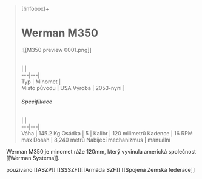 > [!infobox]+  
> # Werman M350
> ![[M350 preview 0001.png]]  
> ######  
>  |  |  
> ---|---|   
> Typ | Minomet |  
> Místo původu |   USA
> Výroba | 2053-nyní |  
>  ######  **Specifikace**
>  |  |  
> ---|---|   
> Váha | 145.2 Kg
> Osádka | 5
>  | 
>  Kalibr | 120 milimetrů
>  Kadence | 16 RPM max
>  Dosah | 8,240 metrů
>  Nabíjecí mechanizmus | manuální

Werman M350 je minomet ráže 120mm, který vyvinula americká společnost [[Werman Systems]].



pouzivano [[ASZP]] [[SSSZF]][[Armáda SZF]] [[Spojená Zemská federace]]